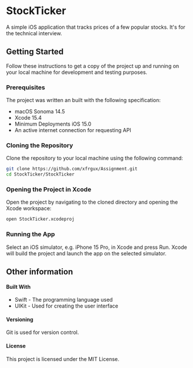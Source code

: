 # StockTicker

A simple iOS application that tracks prices of a few popular stocks. It's for the technical interview.

## Getting Started

Follow these instructions to get a copy of the project up and running on your local machine for development and testing purposes.

### Prerequisites
The project was written an built with the following specification:
- macOS Sonoma 14.5
- Xcode 15.4
- Minimum Deployments iOS 15.0
- An active internet connection for requesting API

### Cloning the Repository

Clone the repository to your local machine using the following command:

```bash
git clone https://github.com/xfrgux/Assignment.git
cd StockTicker/StockTicker
```

### Opening the Project in Xcode

Open the project by navigating to the cloned directory and opening the Xcode workspace:

```bash
open StockTicker.xcodeproj
```

### Running the App
Select an iOS simulator, e.g. iPhone 15 Pro, in Xcode and press Run. Xcode will build the project and launch the app on the selected simulator.

## Other information

#### Built With
- Swift - The programming language used
- UIKit - Used for creating the user interface

#### Versioning
Git is used for version control.

#### License
This project is licensed under the MIT License.
